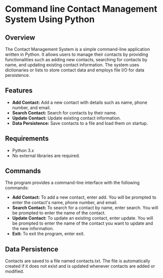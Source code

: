 # Command line Contact Management System Using Python
## Overview
The Contact Management System is a simple command-line application written in Python. It allows users to manage their contacts by providing functionalities such as adding new contacts, searching for contacts by name, and updating existing contact information. The system uses dictionaries or lists to store contact data and employs file I/O for data persistence.

## Features
- **Add Contact:** Add a new contact with details such as name, phone number, and email.
- **Search Contact:** Search for contacts by their name.
- **Update Contact:** Update existing contact information.
- **Data Persistence:** Save contacts to a file and load them on startup.
## Requirements
- Python 3.x
- No external libraries are required.
## Commands
The program provides a command-line interface with the following commands:
- **Add Contact:** To add a new contact, enter add. You will be prompted to enter the contact's name, phone number, and email.
- **Search Contact:** To search for a contact by name, enter search. You will be prompted to enter the name of the contact.
- **Update Contact:** To update an existing contact, enter update. You will be prompted to enter the name of the contact you want to update and the new information.
- **Exit:** To exit the program, enter exit.
## Data Persistence
Contacts are saved to a file named contacts.txt. The file is automatically created if it does not exist and is updated whenever contacts are added or modified.
